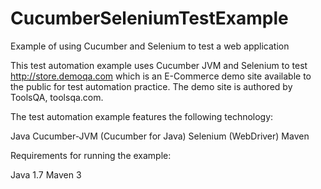 # CucumberSeleniumTestExample
Example of using Cucumber and Selenium to test a web application

This test automation example uses Cucumber JVM and Selenium to test http://store.demoqa.com which is an E-Commerce demo site available to the public for test automation practice. The demo site is authored by ToolsQA, toolsqa.com.

The test automation example features the following technology:

Java
Cucumber-JVM (Cucumber for Java)
Selenium (WebDriver)
Maven

Requirements for running the example:

Java 1.7
Maven 3



